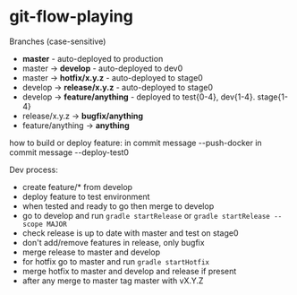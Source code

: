 # git-flow-playing

Branches (case-sensitive)
- **master** - auto-deployed to production
- master -> **develop** - auto-deployed to dev0
- master -> **hotfix/x.y.z** - auto-deployed to stage0
- develop -> **release/x.y.z** - auto-deployed to stage0
- develop -> **feature/anything** - deployed to test{0-4}, dev{1-4}. stage{1-4}
- release/x.y.z -> **bugfix/anything**
- feature/anything -> **anything**


how to build or deploy feature:
in commit message --push-docker
in commit message --deploy-test0

Dev process:
- create feature/* from develop
- deploy feature to test environment
- when tested and ready to go then merge to develop
- go to develop and run `gradle startRelease` or `gradle startRelease --scope MAJOR`
- check release is up to date with master and test on stage0
- don't add/remove features in release, only bugfix
- merge release to master and develop
- for hotfix go to master and run `gradle startHotfix`
- merge hotfix to master and develop and release if present
- after any merge to master tag master with vX.Y.Z